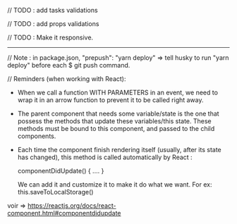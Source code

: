 // TODO : add tasks validations

// TODO : add props validations

// TODO : Make it responsive.

---

// Note : in package.json, "prepush": "yarn deploy" => tell husky to run "yarn deploy" before each $ git push command.

// Reminders (when working with React):

* When we call a function WITH PARAMETERS in an event, we need to wrap it in an arrow function to prevent it to be called right away.

* The parent component that needs some variable/state is the one that possess the methods that update these variables/this state.
  These methods must be bound to this component, and passed to the child components.

* Each time the component finish rendering itself (usually, after its state has changed), this method is called automatically by React :

  componentDidUpdate() {
  ....
  }

  We can add it and customize it to make it do what we want. For ex: this.saveToLocalStorage()

voir => https://reactjs.org/docs/react-component.html#componentdidupdate
